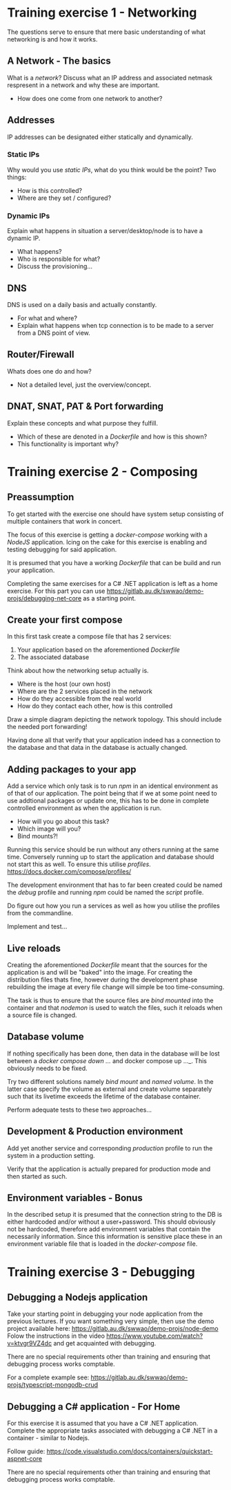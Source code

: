# Training exercise 1 - Networking

The questions serve to ensure that mere basic understanding of what networking
is and how it works. 

## A Network - The basics

What is a _network_?  Discuss what an IP address and associated netmask
respresent in a network and why these are important.
- How does one come from one network to another?

## Addresses

IP addresses can be designated either statically and dynamically. 

### Static IPs

Why would you use _static IPs_, what do you think would be the point?
Two things:
- How is this controlled?
- Where are they set / configured?

### Dynamic IPs

Explain what happens in situation a server/desktop/node is to have a dynamic IP. 
- What happens?
- Who is responsible for what?
- Discuss the provisioning...

## DNS

DNS is used on a daily basis and actually constantly. 
- For what and where?
- Explain what happens when tcp connection is to be made to a server from a DNS
  point of view.

## Router/Firewall

Whats does one do and how?
- Not a detailed level, just the overview/concept.

## DNAT, SNAT, PAT & Port forwarding

Explain these concepts and what purpose they fulfill.
- Which of these are denoted in a _Dockerfile_ and how is this shown?
- This functionality is important why?

# Training exercise 2 - Composing

## Preassumption

To get started with the exercise one should have system setup consisting of
multiple containers that work in concert.

The focus of this exercise is getting a _docker-compose_ working with a _NodeJS_
application. Icing on the cake for this exercise is enabling and testing
debugging for said application.

It is presumed that you have a working _Dockerfile_ that can be build and
run your application.

Completing the same exercises for a C# .NET application is left as a home
exercise. For this part you can use
https://gitlab.au.dk/swwao/demo-projs/debugging-net-core as a starting point.

## Create your first compose 

In this first task create a compose file that has 2 services:
1. Your application based on the aforementioned _Dockerfile_
2. The associated database

Think about how the networking setup actually is. 
- Where is the host (our own host)
- Where are the 2 services placed in the network
- How do they accessible from the real world
- How do they contact each other, how is this controlled

Draw a simple diagram depicting the network topology. This should include the
needed port forwarding!

Having done all that verify that your application indeed has a connection to the
database and that data in the database is actually changed.

## Adding packages to your app

Add a service which only task is to run _npm_ in an identical environment as of
that of our application. The point being that if we at some point need to use
addtional packages or update one, this has to be done in complete controlled
environment as when the application is run.

- How will you go about this task?
- Which image will you?
- Bind mounts?!

Running this service should be run without any others running at the same
time. Conversely running up to start the application and database should not
start this as well. To ensure this utilise
_profiles_. https://docs.docker.com/compose/profiles/

The development environment that has to far been created could be named the
_debug_ profile and running _npm_ could be named the _script_ profile.

Do figure out how you run a services as well as how you utilise the profiles
from the commandline.

Implement and test...


## Live reloads

Creating the aforementioned _Dockerfile_ meant that the sources for the
application is and will be "baked" into the image. For creating the distribution
files thats fine, however during the development phase rebuilding the image at
every file change will simple be too time-consuming.

The task is thus to ensure that the source files are _bind mounted_ into the
container and that _nodemon_ is used to watch the files, such it reloads when a
source file is changed.

## Database volume

If nothing specifically has been done, then data in the database will be lost
between a _docker compose down ..._ and docker compose up ..._. This obviously needs to
be fixed.

Try two different solutions namely _bind mount_ and _named volume_. In the
latter case specify the volume as external and create volume separately such
that its livetime exceeds the lifetime of the database container.

Perform adequate tests to these two approaches...



## Development & Production environment

Add yet another service and corresponding _production_ profile to run the system
in a production setting.

Verify that the application is actually prepared for production mode and then
started as such.


## Environment variables - Bonus

In the described setup it is presumed that the connection string to the DB is
either hardcoded and/or without a user+password. This should obviously not be
hardcoded, therefore add environment variables that contain the necessarily
information. Since this information is sensitive place these in an environment
variable file that is loaded in the _docker-compose_ file.


# Training exercise 3 - Debugging 
    
## Debugging a Nodejs application

Take your starting point in debugging your node application from the previous
lectures. If you want something very simple, then use the demo project available
here: https://gitlab.au.dk/swwao/demo-projs/node-demo Folow the instructions in
the video https://www.youtube.com/watch?v=ktvgr9VZ4dc and get acquainted with
debugging.

There are no special requirements other than training and ensuring that
debugging process works comptable.

For a complete example see: https://gitlab.au.dk/swwao/demo-projs/typescript-mongodb-crud

## Debugging a C# application - For Home

For this exercise it is assumed that you have a C# .NET application.  Complete the
appropriate tasks associated with debugging a C# .NET in a container - similar to Nodejs.

Follow guide: https://code.visualstudio.com/docs/containers/quickstart-aspnet-core

There are no special requirements other than training and ensuring that
debugging process works comptable.
